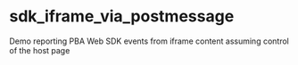 # sdk_iframe_via_postmessage
Demo reporting PBA Web SDK events from iframe content assuming control of the host page
